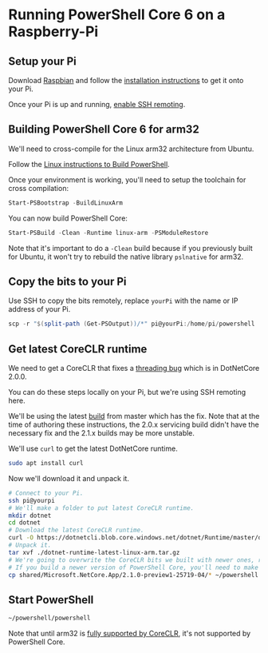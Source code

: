 # Running PowerShell Core 6 on a Raspberry-Pi

## Setup your Pi

Download [Raspbian](https://www.raspberrypi.org/downloads/raspbian/) and follow the [installation instructions](https://www.raspberrypi.org/documentation/installation/installing-images/README.md) to get it onto your Pi.

Once your Pi is up and running, [enable SSH remoting](https://www.raspberrypi.org/documentation/remote-access/ssh/).

## Building PowerShell Core 6 for arm32

We'll need to cross-compile for the Linux arm32 architecture from Ubuntu.

Follow the [Linux instructions to Build PowerShell](https://github.com/PowerShell/PowerShell/blob/master/docs/building/linux.md).

Once your environment is working, you'll need to setup the toolchain for cross compilation:

```powershell
Start-PSBootstrap -BuildLinuxArm
```

You can now build PowerShell Core:

```powershell
Start-PSBuild -Clean -Runtime linux-arm -PSModuleRestore
```

Note that it's important to do a `-Clean` build because if you previously built for Ubuntu, it won't try to rebuild the native library `pslnative` for arm32.

## Copy the bits to your Pi

Use SSH to copy the bits remotely, replace `yourPi` with the name or IP address of your Pi.

```powershell
scp -r "$(split-path (Get-PSOutput))/*" pi@yourPi:/home/pi/powershell
```

## Get latest CoreCLR runtime

We need to get a CoreCLR that fixes a [threading bug](https://github.com/dotnet/coreclr/pull/13922) which is in DotNetCore 2.0.0.

You can do these steps locally on your Pi, but we're using SSH remoting here.

We'll be using the latest [build](https://github.com/dotnet/core-setup#daily-builds) from master which has the fix.
Note that at the time of authoring these instructions, the 2.0.x servicing build didn't have the necessary fix and the 2.1.x builds may be more unstable.

We'll use `curl` to get the latest DotNetCore runtime.

```bash
sudo apt install curl
```

Now we'll download it and unpack it.

```bash
# Connect to your Pi.
ssh pi@yourpi
# We'll make a folder to put latest CoreCLR runtime.
mkdir dotnet
cd dotnet
# Download the latest CoreCLR runtime.
curl -O https://dotnetcli.blob.core.windows.net/dotnet/Runtime/master/dotnet-runtime-latest-linux-arm.tar.gz
# Unpack it.
tar xvf ./dotnet-runtime-latest-linux-arm.tar.gz
# We're going to overwrite the CoreCLR bits we built with newer ones, replace the version named folder below as appropriate.
# If you build a newer version of PowerShell Core, you'll need to make sure you get latest CoreCLR runtime otherwise you may hit a segmentation fault.
cp shared/Microsoft.NetCore.App/2.1.0-preview1-25719-04/* ~/powershell
```

## Start PowerShell

```bash
~/powershell/powershell
```

Note that until arm32 is [fully supported by CoreCLR](https://github.com/dotnet/coreclr/issues/3977), it's not supported by PowerShell Core.
